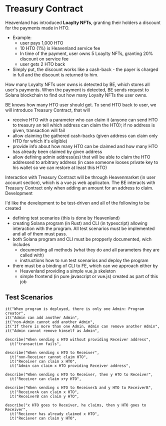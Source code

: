 # Treasury Contract
Heavenland has introduced **Loaylty NFTs**, granting their holders a discount for the payments made in HTO.

- Example:
  - user pays 1,000 HTO
  - 10 HTO (1%) is Heavenland service fee
  - In time of the payment, user owns 5 Loaylty NFTs, granting 20% discount on service fee
  - user gets 2 HTO back
- Simply put, the discount works like a cash-back - the payer is charged in full and the discount is returned to him.

How many Loyalty NFTs user owns is detected by BE, which stores all user's payments. When the payment is detected, BE sends request to Solana blockchain to find out how many Loyalty NFTs the user owns.

BE knows how many HTO user should get. To send HTO back to user, we will introduce Treasury Contract, that will

- receive HTO with a parameter who can claim it (anyone can send HTO to treasury an tell which address can claim the HTO); if no address is given, transaction will fail
- allow claiming the gathered cash-backs (given address can claim only HTO for which it's eligible)
- provide info about how many HTO can be claimed and how many HTO has already been claimed by given address
- allow defining admin address(es) that will be able to claim the HTO addressed to arbitrary address (in case someone looses private key to his wallet so we can restore at least this HTO)

Interaction with Treasury Contract will be through Heavenmarket (in user account section), which is a vue.js web applicaton. The BE interacts with Treasury Contract only when adding an amount for an address to claim. 
Development

I'd like the development to be test-driven and all of the following to be created

- defining test scenarios (this is done by Heavenland)
- creating Solana program (in Rust) and CLI (in typescript) allowing interaction with the program. All test scenarios must be implemented and all of them must pass.
- both Solana program and CLI must be propperly documented, wich includes
  - documenting all methods (what they do and all parameters they are called with)
  - instructions how to run test scenarios and deploy the program
- there must be a binding of CLI to FE, which can we approach either by
  - Heavenland providing a simple vue.js skeleton
  - simple frontend (in pure javascript or vue.js) created as part of this job

## Test Scenarios

```
it("When program is deployed, there is only one Admin: Program creator",
it("Admin can add another Admin",
it("non-Admin cannot add another Admin",
it("If there is more than one Admin, Admin can remove another Admin",
it("Admin cannot remove himself as Admin",
```

```
describe("When sending x HTO without providing Receiver address",
  it("transaction fails", 
```

```
describe("When sending x HTO to Receiver",
  it("non-Receiver cannot claim HTO",
  it("Receiver can claim x HTO",
  it("Admin can claim x HTO providing Receiver address",
```

```
describe("When sending x HTO to Receiver, then y HTO to Receiver",
  it("Receiver can claim x+y HTO",
```

```
describe("When sending x HTO to ReceiverA and y HTO to ReceiverB",
  it("ReceiverA can claim x HTO",
  it("ReceiverB can claim y HTO",
```

```
describe("x HTO goes to Receiver, he claims, then y HTO goes to Receiver",
  it("Reciever has already claimed x HTO",
  it("Reciever can claim y HTO",
```